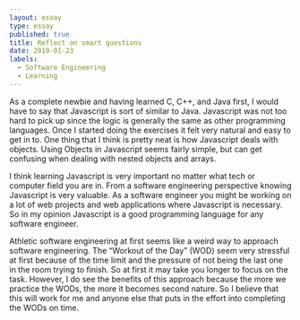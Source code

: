 ```yaml
---
layout: essay
type: essay
published: true
title: Reflect on smart questions
date: 2019-01-23
labels:
  - Software Engineering
  - Learning
---
```


  As a complete newbie and having learned C, C++, and Java first, I would have to say that Javascript is sort of similar to Java. Javascript was not too hard to pick up since the logic is generally the same as other programming languages. Once I started doing the exercises it felt very natural and easy to get in to. One thing that I think is pretty neat is how Javascript deals with objects. Using Objects in Javascript seems fairly simple, but can get confusing when dealing with nested objects and arrays.

I think learning Javascript is very important no matter what tech or computer field you are in. From a software engineering perspective knowing Javascript is very valuable. As a software engineer you might be working on a lot of web projects and web applications where Javascript is necessary. So in my opinion Javascript is a good programming language for any software engineer.

Athletic software engineering at first seems like a weird way to approach software engineering. The “Workout of the Day” (WOD) seem very stressful at first because of the time limit and the pressure of not being the last one in the room trying to finish. So at first it may take you longer to focus on the task. However, I do see the benefits of this approach because the more we practice the WODs, the more it becomes second nature. So I believe that this will work for me and anyone else that puts in the effort into completing the WODs on time.
